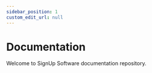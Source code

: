 ```yaml
---
sidebar_position: 1
custom_edit_url: null
---
```


# Documentation

Welcome to SignUp Software documentation repository.

